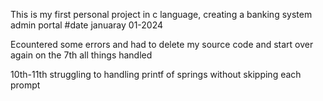 This is my first personal project in c language, creating a banking system admin 
portal 
#date januaray 01-2024

Ecountered some errors and had to delete my source code and start over again on the 7th
all things handled

10th-11th struggling to handling printf of springs without skipping each prompt
